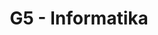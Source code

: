 ---
title: G5 - Informatika
subject: Informatika
jsonfile: g5
layout: subject
summary: "Přehled všech témat pro informatika v G5 popořadě:"
---
